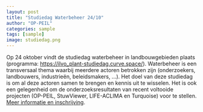```yaml
---
layout: post
title: "Studiedag Waterbeheer 24/10"
author: "OP-PEIL"
categories: sample
tags: [sample]
image: studiedag.png
---
```


Op 24 oktober vindt de studiedag waterbeheer in landbouwgebieden plaats (programma: https://ilvo_plant-studiedag.curve.space/). Waterbeheer is een transversaal thema waarbij meerdere actoren betrokken zijn (onderzoekers, landbouwers, industrieën, beleidsmakers, ...). Het doel van deze studiedag is om al deze actoren samen te brengen en kennis uit te wisselen. Het is ook een gelegenheid om de onderzoeksresultaten van recent voltooide projecten (OP-PEIL, StuwViewer, LIFE-ACLIMA en Turquoise) voor te stellen. [Meer informatie en inschrijving](https://ilvo.vlaanderen.be/nl/agenda/waterbeheer-in-landbouwgebied).




